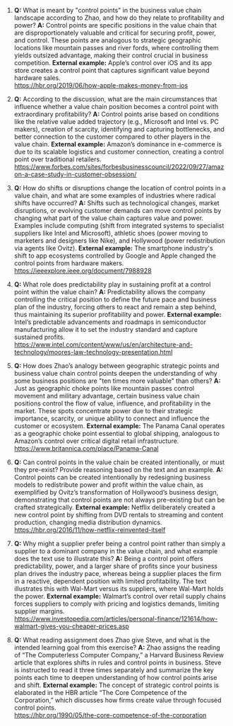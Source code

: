 1. **Q:** What is meant by "control points" in the business value chain landscape according to Zhao, and how do they relate to profitability and power?
   **A:** Control points are specific positions in the value chain that are disproportionately valuable and critical for securing profit, power, and control. These points are analogous to strategic geographic locations like mountain passes and river fords, where controlling them yields outsized advantage, making their control crucial in business competition.
   **External example:** Apple’s control over iOS and its app store creates a control point that captures significant value beyond hardware sales.  
   https://hbr.org/2019/06/how-apple-makes-money-from-ios

2. **Q:** According to the discussion, what are the main circumstances that influence whether a value chain position becomes a control point with extraordinary profitability?
   **A:** Control points arise based on conditions like the relative value added trajectory (e.g., Microsoft and Intel vs. PC makers), creation of scarcity, identifying and capturing bottlenecks, and better connection to the customer compared to other players in the value chain.
   **External example:** Amazon’s dominance in e-commerce is due to its scalable logistics and customer connection, creating a control point over traditional retailers.  
   https://www.forbes.com/sites/forbesbusinesscouncil/2022/09/27/amazon-a-case-study-in-customer-obsession/

3. **Q:** How do shifts or disruptions change the location of control points in a value chain, and what are some examples of industries where radical shifts have occurred?
   **A:** Shifts such as technological changes, market disruptions, or evolving customer demands can move control points by changing what part of the value chain captures value and power. Examples include computing (shift from integrated systems to specialist suppliers like Intel and Microsoft), athletic shoes (power moving to marketers and designers like Nike), and Hollywood (power redistribution via agents like Ovitz).
   **External example:** The smartphone industry's shift to app ecosystems controlled by Google and Apple changed the control points from hardware makers.  
   https://ieeexplore.ieee.org/document/7988928

4. **Q:** What role does predictability play in sustaining profit at a control point within the value chain?
   **A:** Predictability allows the company controlling the critical position to define the future pace and business plan of the industry, forcing others to react and remain a step behind, thus maintaining its superior profitability and power.
   **External example:** Intel’s predictable advancements and roadmaps in semiconductor manufacturing allow it to set the industry standard and capture sustained profits.  
   https://www.intel.com/content/www/us/en/architecture-and-technology/moores-law-technology-presentation.html

5. **Q:** How does Zhao’s analogy between geographic strategic points and business value chain control points deepen the understanding of why some business positions are "ten times more valuable" than others?
   **A:** Just as geographic choke points like mountain passes control movement and military advantage, certain business value chain positions control the flow of value, influence, and profitability in the market. These spots concentrate power due to their strategic importance, scarcity, or unique ability to connect and influence the customer or ecosystem.
   **External example:** The Panama Canal operates as a geographic choke point essential to global shipping, analogous to Amazon’s control over critical digital retail infrastructure.  
   https://www.britannica.com/place/Panama-Canal

6. **Q:** Can control points in the value chain be created intentionally, or must they pre-exist? Provide reasoning based on the text and an example.
   **A:** Control points can be created intentionally by redesigning business models to redistribute power and profit within the value chain, as exemplified by Ovitz’s transformation of Hollywood’s business design, demonstrating that control points are not always pre-existing but can be crafted strategically.
   **External example:** Netflix deliberately created a new control point by shifting from DVD rentals to streaming and content production, changing media distribution dynamics.  
   https://hbr.org/2016/11/how-netflix-reinvented-itself

7. **Q:** Why might a supplier prefer being a control point rather than simply a supplier to a dominant company in the value chain, and what example does the text use to illustrate this?
   **A:** Being a control point offers predictability, power, and a larger share of profits since your business plan drives the industry pace, whereas being a supplier places the firm in a reactive, dependent position with limited profitability. The text illustrates this with Wal-Mart versus its suppliers, where Wal-Mart holds the power.
   **External example:** Walmart’s control over retail supply chains forces suppliers to comply with pricing and logistics demands, limiting supplier margins.  
   https://www.investopedia.com/articles/personal-finance/121614/how-walmart-gives-you-cheaper-prices.asp

8. **Q:** What reading assignment does Zhao give Steve, and what is the intended learning goal from this exercise?
   **A:** Zhao assigns the reading of “The Computerless Computer Company,” a Harvard Business Review article that explores shifts in rules and control points in business. Steve is instructed to read it three times separately and summarize the key points each time to deepen understanding of how control points arise and shift.
   **External example:** The concept of strategic control points is elaborated in the HBR article “The Core Competence of the Corporation,” which discusses how firms create value through focused control points.  
   https://hbr.org/1990/05/the-core-competence-of-the-corporation
